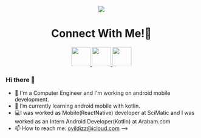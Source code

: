 <p align="center">
  <img src="https://capsule-render.vercel.app/api?type=waving&color=gradient&text=Hello!&height=100&section=header"/>
</p>

<h1 align="center">
  Connect With Me!💬
</h1>

<p align="center">

<a href="https://www.linkedin.com/in/özge-yıldızz/">
  <img height="50" src="https://user-images.githubusercontent.com/46517096/166973395-19676cd8-f8ec-4abf-83ff-da8243505b82.png"/>
</a>
<a href="https://thepiyushmalhotra.medium.com/">
  <img height="50" src="https://user-images.githubusercontent.com/46517096/166973962-d05d145a-b6a0-4643-bd3d-5ac845679367.png"/>
</a>
<a href="https://www.instagram.com/ozgexyildiz/">
 <img height="50" src="https://user-images.githubusercontent.com/46517096/166974368-9798f39f-1f46-499c-b14e-81f0a3f83a06.png"/>
</a>
</p>

### Hi there 👋
- 🔭 I'm a Computer Engineer and I'm working on android mobile development.
- 🌱 I’m currently learning android mobile with kotlin.
- 💻I was worked as Mobile(ReactNative) developer at SciMatic and I was worked as an Intern Android Developer(Kotlin) at Arabam.com
- 📫 How to reach me: oyildizz@icloud.com
-->
